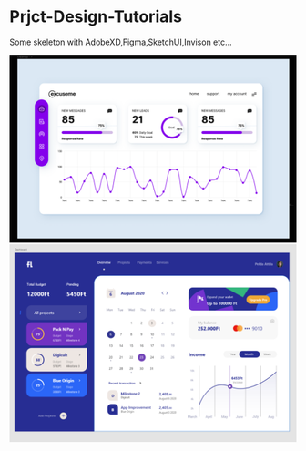 # Prjct-Design-Tutorials
Some skeleton with AdobeXD,Figma,SketchUI,Invison etc...

<img src="Dashboard+Project.png"  >
<img src="Dashboard-tutorial.png" >



